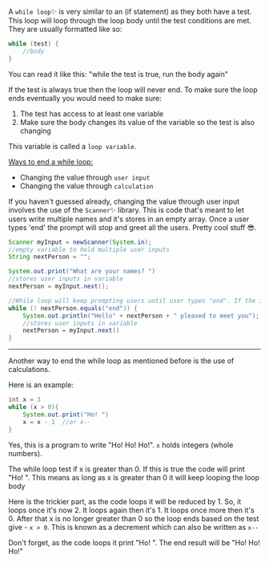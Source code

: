 A `while loop`✨ is very similar to an (if statement) as they both have a test. This loop will loop through the loop body until the test conditions are met.
They are usually formatted like so:
```java
while (test) {
    //body
}
```
You can read it like this: "while the test is true, run the body again"

If the test is always true then the loop will never end. To make sure the loop ends eventually you would need to make sure:
1. The test has access to at least one variable
2. Make sure the body changes its value of the variable so the test is also changing

This variable is called a `loop variable`.

<u>Ways to end a while loop:</u>
* Changing the value through `user input`
* Changing the value through `calculation`


If you haven't guessed already, changing the value through user input involves the use of the `Scanner`✨ library.
This is code that's meant to let users write multiple names and it's stores in an empty array. Once a user types 'end' the prompt will stop and greet all the users. Pretty cool stuff 😎.

```java
Scanner myInput = newScanner(System.in);
//empty variable to hold multiple user inputs
String nextPerson = "";

System.out.print("What are your names? ")
//stores user inputs in variable
nextPerson = myInput.next();

//While loop will keep prompting users until user types "end". If the input is finally equals to "end" then it will print out the greeting and end the loop.
while (! nextPerson.equals("end")) {
    System.out.println("Hello" + nextPerson + " pleased to meet you");
    //stores user inputs in variable
    nextPerson = myInput.next()
}

```

___
Another way to end the while loop as mentioned before is the use of calculations.

Here is an example: 
```java
int x = 3
while (x > 0){
    System.out.print("Ho! ")
    x = x - 1  //or x--
}
```
Yes, this is a program to write "Ho! Ho! Ho!". `x` holds integers (whole numbers). 

The while loop test if x is greater than 0. If this is true the code will print "Ho! ". This means as long as x is greater than 0 it will keep looping the loop body

Here is the trickier part, as the code loops it will be reduced by 1. So, it loops once it's now 2. It loops again then it's 1. It loops once more then it's 0. After that x is no longer greater than 0 so the loop ends based on the test give - `x > 0`. This is known as a decrement which can also be written as `x--`

Don't forget, as the code loops it print "Ho! ". The end result will be "Ho! Ho! Ho!"

